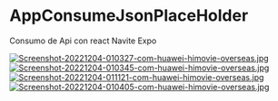 # AppConsumeJsonPlaceHolder
Consumo de Api con react Navite Expo

[![Screenshot-20221204-010327-com-huawei-himovie-overseas.jpg](https://i.postimg.cc/fWxSM5HV/Screenshot-20221204-010327-com-huawei-himovie-overseas.jpg)](https://postimg.cc/Z055cPzm)
[![Screenshot-20221204-010345-com-huawei-himovie-overseas.jpg](https://i.postimg.cc/4Ns7ytMB/Screenshot-20221204-010345-com-huawei-himovie-overseas.jpg)](https://postimg.cc/CdrL6Zwq)
[![Screenshot-20221204-011121-com-huawei-himovie-overseas.jpg](https://i.postimg.cc/j51cKcvg/Screenshot-20221204-011121-com-huawei-himovie-overseas.jpg)](https://postimg.cc/Q9p1Jp21)
[![Screenshot-20221204-010405-com-huawei-himovie-overseas.jpg](https://i.postimg.cc/qMwt3qH0/Screenshot-20221204-010405-com-huawei-himovie-overseas.jpg)](https://postimg.cc/JGy4w1hd)
